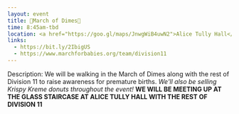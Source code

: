 ```yaml
---
layout: event
title: 👶March of Dimes👶
time: 8:45am-tbd
location: <a href="https://goo.gl/maps/JnwgWiB4uwN2">Alice Tully Hall</a>, Manhattan
links:
  - https://bit.ly/2IbigUS
  - https://www.marchforbabies.org/team/division11
---
```

Description: We will be walking in the March of Dimes along with the rest of Division 11 to raise awareness for premature births.
*We'll also be selling Krispy Kreme donuts throughout the event!*
**WE WILL BE MEETING UP AT THE GLASS STAIRCASE AT ALICE TULLY HALL WITH THE REST OF DIVISION 11**
